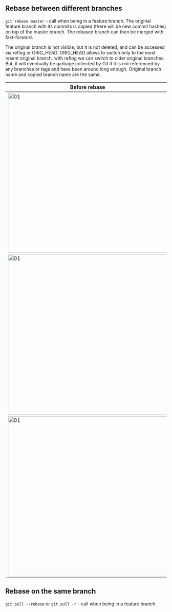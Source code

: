 ## Rebase between different branches

`git rebase master` - call when being in a feature branch. The original feature branch with its commits is copied (there will be new commit hashes) on top of the master branch.
The rebased branch can then be merged with fast-forward.

The original branch is not visible, but it is not deleted, and can be accessed via reflog or ORIG_HEAD.
ORIG_HEAD allows to switch only to the most resent original branch, with reflog we can switch to older original branches.
But, it will eventually be garbage collected by Git if it is not referenced by any branches or tags and have been around long enough.
Original branch name and copied branch name are the same.

| Before rebase | After rebase |
| ---------------------------------------------------------------------------------------------------------------- | ---------------------------------------------------------------------------------------------------------------- |
| <img width="498" alt="01" src="https://github.com/user-attachments/assets/65fae8e2-c857-4b08-99c3-72028d2d2270"> | <img width="498" alt="02" src="https://github.com/user-attachments/assets/2780d0b8-1593-4230-b699-0f9c3f5068ea"> |
| <img width="498" alt="01" src="https://github.com/user-attachments/assets/0a2dfa29-afef-4a53-a480-dff70cb068f7"> | <img width="498" alt="01" src="https://github.com/user-attachments/assets/c71740a9-6c95-464a-9c2f-11c3676abb03"> |
| <img width="498" alt="01" src="https://github.com/user-attachments/assets/8dc040b6-5c5f-4ab9-9cdc-50ee429c6503"> | <img width="498" alt="01" src="https://github.com/user-attachments/assets/8dc040b6-5c5f-4ab9-9cdc-50ee429c6503"> |

## Rebase on the same branch

`git pull --rebase` or `git pull -r` - call when being in a feature branch.
